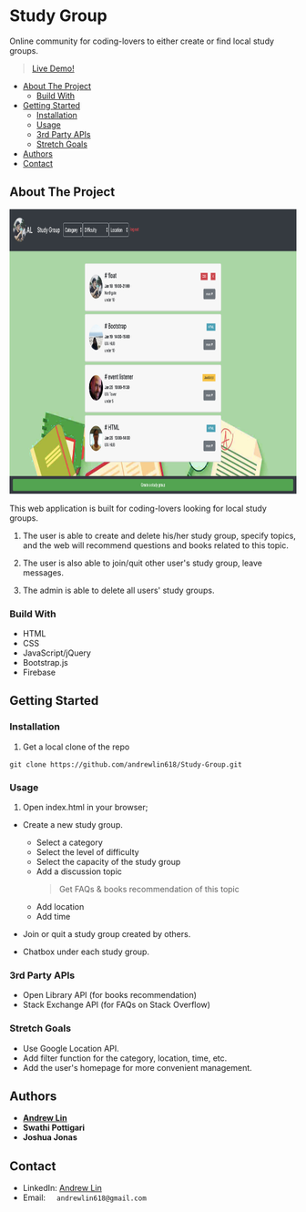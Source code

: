 # Study Group

Online community for coding-lovers to either create or find local study groups.

> [Live Demo!](https://andrewlin618.github.io/Study_Group/)

* [About The Project](#about-the-project)
  * [Build With](#build-with)
* [Getting Started](#getting-started)
  * [Installation](#installation)
  * [Usage](#usage)
  * [3rd Party APIs](#3rd-Party-APIs)
  * [Stretch Goals](#stretch-goals)
* [Authors](#authors)
* [Contact](#contact)

## About The Project

<img src="assets/images/screenshot.png" height=500px alt="screenshot"></img>

This web application is built for coding-lovers looking for local study groups.

1. The user is able to create and delete his/her study group, specify topics, and the web will recommend questions and books related to this topic.

2. The user is also able to join/quit other user's study group, leave messages.

3. The admin is able to delete all users' study groups.

### Build With
- HTML
- CSS
- JavaScript/jQuery
- Bootstrap.js
- Firebase 

## Getting Started

### Installation
1. Get a local clone of the repo
```
git clone https://github.com/andrewlin618/Study-Group.git
```

### Usage
1. Open index.html in your browser;

- Create a new study group.
  - Select a category
  - Select the level of difficulty
  - Select the capacity of the study group
  - Add a discussion topic
    > Get FAQs & books recommendation of this topic
  - Add location
  - Add time

- Join or quit a study group created by others.

- Chatbox under each study group.

### 3rd Party APIs
- Open Library API (for books recommendation)
- Stack Exchange API (for FAQs on Stack Overflow)

### Stretch Goals
- Use Google Location API.
- Add filter function for the category, location, time, etc.
- Add the user's homepage for more convenient management.

## Authors
* [**Andrew Lin**](https://github.com/andrewlin618)
* **Swathi Pottigari**
* **Joshua Jonas**

## Contact
- LinkedIn: [Andrew Lin](https://www.linkedin.com/in/andrewlin618)
- Email:    &nbsp; &nbsp; `andrewlin618@gmail.com`
